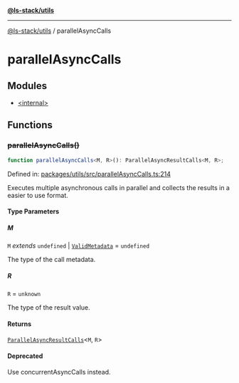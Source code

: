[**@ls-stack/utils**](../README.md)

---

[@ls-stack/utils](../modules.md) / parallelAsyncCalls

# parallelAsyncCalls

## Modules

- [\<internal\>](-internal-.md)

## Functions

### ~~parallelAsyncCalls()~~

```ts
function parallelAsyncCalls<M, R>(): ParallelAsyncResultCalls<M, R>;
```

Defined in: [packages/utils/src/parallelAsyncCalls.ts:214](https://github.com/lucasols/utils/blob/main/packages/utils/src/parallelAsyncCalls.ts#L214)

Executes multiple asynchronous calls in parallel and collects the results in a easier to use format.

#### Type Parameters

##### M

`M` _extends_ `undefined` \| [`ValidMetadata`](-internal-.md#validmetadata) = `undefined`

The type of the call metadata.

##### R

`R` = `unknown`

The type of the result value.

#### Returns

[`ParallelAsyncResultCalls`](-internal-.md#parallelasyncresultcalls)\<`M`, `R`\>

#### Deprecated

Use concurrentAsyncCalls instead.

